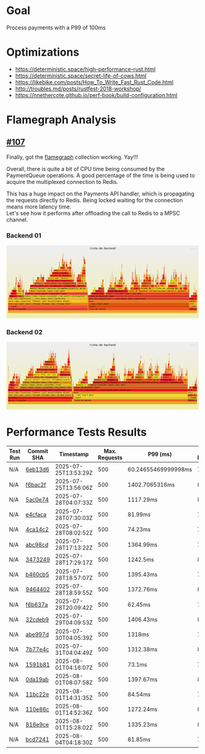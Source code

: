 # Goal

Process payments with a P99 of 100ms

# Optimizations

- https://deterministic.space/high-performance-rust.html
- https://deterministic.space/secret-life-of-cows.html
- https://likebike.com/posts/How_To_Write_Fast_Rust_Code.html
- http://troubles.md/posts/rustfest-2018-workshop/
- https://nnethercote.github.io/perf-book/build-configuration.html

# Flamegraph Analysis

## [#107](https://github.com/josimar-silva/rinha-de-backend-2025/actions/runs/16713859094/job/47303559607)

Finally, got the [flamegraph](https://github.com/josimar-silva/rinha-de-backend-2025/actions/runs/16713859094/artifacts/3678343125) collection working. Yay!!!

Overall, there is quite a bit of CPU time being consumed by the PaymentQueue operations.
A good percentage of the time is being used to acquire the multiplexed connection to Redis.

This has a huge impact on the Payments API handler, which is propagating the requests directly to Redis.
Being locked waiting for the connection means more latency time.  
Let's see how it performs after offloading the call to Redis to a MPSC channel. 

### Backend 01
![flamegraph-backend-01.svg](docs/flamegraphs/107/flamegraph-backend-01.svg)

### Backend 02
![flamegraph-backend-02.svg](docs/flamegraphs/107/flamegraph-backend-02.svg)

# Performance Tests Results

| Test Run | Commit SHA                                                                                                        | Timestamp            | Max. Requests | P99 (ms)            | Success Requests | Failed Requests | Lag  | Score | Flamegraph |
|----------|-------------------------------------------------------------------------------------------------------------------|----------------------|---------------|---------------------|------------------|-----------------|------|-------|------------|
| N/A      | [6eb13d6](https://github.com/josimar-silva/rinha-de-backend-2025/commit/6eb13d67e4905b88eeec17f9025b3fd72b1378b4) | 2025-07-25T13:53:29Z | 500           | 60.24655469999998ms | 7337             | 9551            | 7337 | 0     | N/A        |
| N/A      | [f6bac2f](https://github.com/josimar-silva/rinha-de-backend-2025/commit/f6bac2fce7bea700a0fc80da2eaca448187df9cf) | 2025-07-25T13:56:06Z | 500           | 1402.7065316ms      | 8441             | 8681            | 8441 | 0     | N/A        |
| N/A      | [5ac0e74](https://github.com/josimar-silva/rinha-de-backend-2025/commit/5ac0e7415a0b6b8f3f23ac7bcffe17a7287d7704) | 2025-07-28T04:07:33Z | 500           | 1117.29ms           | 8317             | 8792            | 8317 | 0     | N/A        |
| N/A      | [e4cfaca](https://github.com/josimar-silva/rinha-de-backend-2025/commit/e4cfacad7127c0c135f9990bb1eb4ff2ad944169) | 2025-07-28T07:30:03Z | 500           | 81.99ms             | 7342             | 9526            | 7342 | 0     | N/A        |
| N/A      | [4ca14c2](https://github.com/josimar-silva/rinha-de-backend-2025/commit/4ca14c2858883ad6a19774510d6cfee4e45886d8) | 2025-07-28T08:02:52Z | 500           | 74.23ms             | 7290             | 9541            | 7290 | 0     | N/A        |
| N/A      | [abc98cd](https://github.com/josimar-silva/rinha-de-backend-2025/commit/abc98cd7fbe850264836f55cc30ba5b092a37476) | 2025-07-28T17:13:22Z | 500           | 1364.99ms           | 7584             | 9245            | 7584 | 0     | N/A        |
| N/A      | [3473249](https://github.com/josimar-silva/rinha-de-backend-2025/commit/347324997764c428bd698710715f4b1b52f5180b) | 2025-07-28T17:29:17Z | 500           | 1242.5ms            | 8423             | 8738            | 8423 | 0     | N/A        |
| N/A      | [b460cb5](https://github.com/josimar-silva/rinha-de-backend-2025/commit/b460cb5b81f843b641c4752f7621ac692b06aa5f) | 2025-07-28T18:57:07Z | 500           | 1395.43ms           | 7627             | 9239            | 7627 | 0     | N/A        |
| N/A      | [9464402](https://github.com/josimar-silva/rinha-de-backend-2025/commit/9464402ad8aeb8e13a019c83776418420a162a81) | 2025-07-28T18:59:55Z | 500           | 1372.76ms           | 8114             | 8906            | 8114 | 0     | N/A        |
| N/A      | [f6b637a](https://github.com/josimar-silva/rinha-de-backend-2025/commit/f6b637ac4594cf1e08f2ec63f84c89d731e72286) | 2025-07-28T20:09:42Z | 500           | 62.45ms             | 7294             | 9562            | 7294 | 0     | N/A        |
| N/A      | [32cdeb9](https://github.com/josimar-silva/rinha-de-backend-2025/commit/32cdeb9a3013f7634200a12d252d1da6467f6bf8) | 2025-07-29T04:09:53Z | 500           | 1406.43ms           | 8264             | 8714            | 8264 | 0     | N/A        |
| N/A      | [abe997d](https://github.com/josimar-silva/rinha-de-backend-2025/commit/abe997dc223f1b93bfa010f5c91d00691fb831fe) | 2025-07-30T04:05:39Z | 500           | 1318ms              | 7780             | 9161            | 7780 | 0     | N/A        |
| N/A      | [7b77e4c](https://github.com/josimar-silva/rinha-de-backend-2025/commit/7b77e4c38d435ce30748c140cd5289f7c5a57c93) | 2025-07-31T04:04:49Z | 500           | 1312.38ms           | 8002             | 9021            | 8002 | 0     | N/A        |
| N/A      | [1591b81](https://github.com/josimar-silva/rinha-de-backend-2025/commit/1591b8134e320ff7ccd6486c587d29c086e23802) | 2025-08-01T04:16:07Z | 500           | 73.1ms              | 7304             | 9555            | 7304 | 0     | N/A        |
| N/A      | [0da19ab](https://github.com/josimar-silva/rinha-de-backend-2025/commit/0da19ab114026b83297dc7c84c06f99f0fb3e008) | 2025-08-01T08:07:58Z | 500           | 1397.67ms           | 8139             | 8831            | 8139 | 0     | N/A        |
| N/A      | [11bc22e](https://github.com/josimar-silva/rinha-de-backend-2025/commit/11bc22e3ce7964f76f1d88b166cf0efcee53a462) | 2025-08-01T14:31:35Z | 500           | 84.54ms             | 7251             | 9567            | 7251 | 0     | N/A        |
| N/A      | [110e86c](https://github.com/josimar-silva/rinha-de-backend-2025/commit/110e86cf5c1c1811e9421d8051bf36fee5a85420) | 2025-08-01T14:52:36Z | 500           | 1272.24ms           | 8416             | 8724            | 8416 | 0     | N/A        |
| N/A      | [816e9ce](https://github.com/josimar-silva/rinha-de-backend-2025/commit/816e9ce0f52028bf131e49236ff2a11ea7c405bf) | 2025-08-01T15:28:02Z | 500           | 1335.23ms           | 8119             | 8987            | 8119 | 0     | N/A        |
| N/A      | [bcd7241](https://github.com/josimar-silva/rinha-de-backend-2025/commit/bcd724190efbb55af38c7387fe5adf2cbbe067e6) | 2025-08-04T04:18:30Z | 500           | 81.85ms             | 7332             | 9542            | 7332 | 0     | N/A        |
